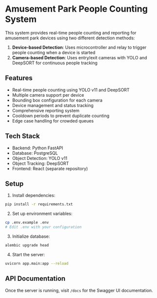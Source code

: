 # Amusement Park People Counting System

This system provides real-time people counting and reporting for amusement park devices using two different detection methods:

1. **Device-based Detection**: Uses microcontroller and relay to trigger people counting when a device is started
2. **Camera-based Detection**: Uses entry/exit cameras with YOLO and DeepSORT for continuous people tracking

## Features

- Real-time people counting using YOLO v11 and DeepSORT
- Multiple camera support per device
- Bounding box configuration for each camera
- Device management and status tracking
- Comprehensive reporting system
- Cooldown periods to prevent duplicate counting
- Edge case handling for crowded queues

## Tech Stack

- Backend: Python FastAPI
- Database: PostgreSQL
- Object Detection: YOLO v11
- Object Tracking: DeepSORT
- Frontend: React (separate repository)

## Setup

1. Install dependencies:
```bash
pip install -r requirements.txt
```

2. Set up environment variables:
```bash
cp .env.example .env
# Edit .env with your configuration
```

3. Initialize database:
```bash
alembic upgrade head
```

4. Start the server:
```bash
uvicorn app.main:app --reload
```

## API Documentation

Once the server is running, visit `/docs` for the Swagger UI documentation. 